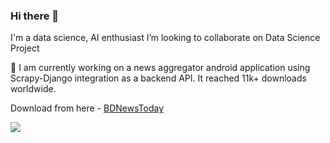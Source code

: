 ### Hi there 👋

I'm a data science, AI enthusiast
I’m looking to collaborate on Data Science Project

🔭 I am currently working on a news aggregator android application using Scrapy-Django integration as a backend API. It reached 11k+ downloads worldwide.

Download from here - [BDNewsToday](https://play.google.com/store/apps/details?id=com.softaholik.bdnewstoday&hl=en&gl=US)

[<img src="https://img.shields.io/badge/LinkedIn-0077B5?style=for-the-badge&logo=linkedin&logoColor=white" />](https://www.linkedin.com/in/ahmedshahriar/)




<!--
**ahmedshahriar/ahmedshahriar** is a ✨ _special_ ✨ repository because its `README.md` (this file) appears on your GitHub profile.

Here are some ideas to get you started:
[![Sakib's github stats](https://github-readme-stats.vercel.app/api?username=ahmedshahriar&theme=blue-green)](https://github.com/ahmedshahriar)

![1](https://github-readme-stats.vercel.app/api/top-langs/?username=ahmedshahriar&theme=blue-green)

- 🔭 I’m currently working on ...
- 🌱 I’m currently learning ...
- 👯 I’m looking to collaborate on ...
- 🤔 I’m looking for help with ...
- 💬 Ask me about ...
- 📫 How to reach me: ...
- 😄 Pronouns: ...
- ⚡ Fun fact: ...
-->
